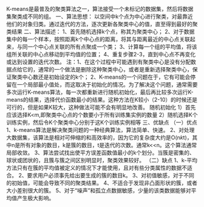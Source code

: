 K-means是最普及的聚类算法之一，算法接受一个未标记的数据集，然后将数据集聚类成不同的组。
一、算法思想：
   以空间中k个点为中心进行聚类，对最靠近他们的对象归类。通过迭代的方法，逐次更新各聚类中心的值，直至得到最好的聚类结果
二、算法描述：
1、首先随机选择k个点，称其为聚类中心；
2、对于数据集中的每一个样本，按照距离k个中心点的距离，将其与距离最近的中心点关联起来，与同一个中心点关联的所有点聚成一个类；
3、计算每一个组的平均值，将该组所关联的中心点移动到平均值的位置；
4、重复步骤2-3，直到中心点不再变化或达到设置的迭代次数。
注：1、在这个过程中可能遇到有聚类中心是没有分配数据点给它的，通常的一个做法是删除这种聚类中心，或者是重新选择聚类中心，保证聚类中心数还是初始设定的k个；
2、K-means的一个问题在于，它有可能会停留在一个局部最小值处，而这取决于初始化的情况。为了解决这个问题，通常需要多次运行K-means算法，每一次都重新进行随机初始化，最后再比较多次运行K-means的结果，选择代价函数最小的结果。这种方法在K较小（2-10）的时候还是可行的，但是如果K较大，这种做法可能不会有明显地改善。
随机初始化
1）首先应该选择K<m,即聚类中心点的个数要小于所有训练集实例的数量
2）随机选择K个训练实例，然后令K个聚类中心分别于这K个训练实例相等
三、优缺点
（一）优点
1、k-means算法是解决聚类问题的一种经典算法，算法简单、快速。
2、对处理大数据集，该算法是相对可伸缩的和高效率的，因为它的复杂度大约是O(n*k*t)，其中n是所有对象的数目，k是簇的数目，t是迭代的次数。通常k<<n。这个算法通常局部收敛。
3、算法尝试找出使平方误差函数值最小的k个划分。当簇是密集的、球状或团状的，且簇与簇之间区别明显时，聚类效果较好。
（二）缺点
1、k-平均方法只有在簇的平均值被定义的情况下才能使用，且对有些分类属性的数据不适合。
2、要求用户必须事先给出要生成的簇的数目k。
3、对初值敏感，对于不同的初始值，可能会导致不同的聚类结果。
4、不适合于发现非凸面形状的簇，或者大小差别很大的簇。
5、对于“噪声”和孤立点数据敏感，少量的该类数据能够对平均值产生极大影响。
